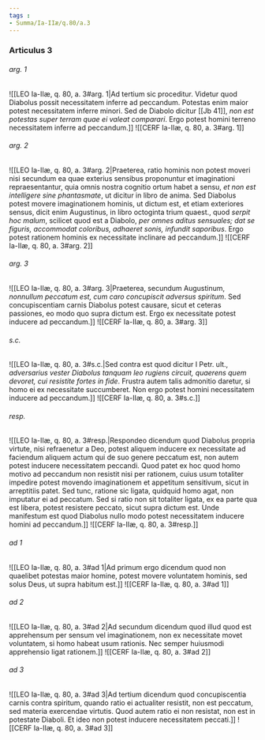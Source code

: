 ```yaml
---
tags : 
- Summa/Ia-IIæ/q.80/a.3
---
```


### Articulus 3

###### arg. 1
![[LEO Ia-IIæ, q. 80, a. 3#arg. 1|Ad tertium sic proceditur. Videtur quod Diabolus possit necessitatem inferre ad peccandum. Potestas enim maior potest necessitatem inferre minori. Sed de Diabolo dicitur [[Jb 41]], *non est potestas super terram quae ei valeat comparari*. Ergo potest homini terreno necessitatem inferre ad peccandum.]]
![[CERF Ia-IIæ, q. 80, a. 3#arg. 1]]

###### arg. 2
![[LEO Ia-IIæ, q. 80, a. 3#arg. 2|Praeterea, ratio hominis non potest moveri nisi secundum ea quae exterius sensibus proponuntur et imaginationi repraesentantur, quia omnis nostra cognitio ortum habet a sensu, *et non est intelligere sine phantasmate*, ut dicitur in libro de anima. Sed Diabolus potest movere imaginationem hominis, ut dictum est, et etiam exteriores sensus, dicit enim Augustinus, in libro octoginta trium quaest., quod *serpit hoc malum*, scilicet quod est a Diabolo, *per omnes aditus sensuales; dat se figuris, accommodat coloribus, adhaeret sonis, infundit saporibus*. Ergo potest rationem hominis ex necessitate inclinare ad peccandum.]]
![[CERF Ia-IIæ, q. 80, a. 3#arg. 2]]

###### arg. 3
![[LEO Ia-IIæ, q. 80, a. 3#arg. 3|Praeterea, secundum Augustinum, *nonnullum peccatum est, cum caro concupiscit adversus spiritum*. Sed concupiscentiam carnis Diabolus potest causare, sicut et ceteras passiones, eo modo quo supra dictum est. Ergo ex necessitate potest inducere ad peccandum.]]
![[CERF Ia-IIæ, q. 80, a. 3#arg. 3]]

###### s.c.
![[LEO Ia-IIæ, q. 80, a. 3#s.c.|Sed contra est quod dicitur I Petr. ult., *adversarius vester Diabolus tanquam leo rugiens circuit, quaerens quem devoret, cui resistite fortes in fide*. Frustra autem talis admonitio daretur, si homo ei ex necessitate succumberet. Non ergo potest homini necessitatem inducere ad peccandum.]]
![[CERF Ia-IIæ, q. 80, a. 3#s.c.]]

###### resp.
![[LEO Ia-IIæ, q. 80, a. 3#resp.|Respondeo dicendum quod Diabolus propria virtute, nisi refraenetur a Deo, potest aliquem inducere ex necessitate ad faciendum aliquem actum qui de suo genere peccatum est, non autem potest inducere necessitatem peccandi. Quod patet ex hoc quod homo motivo ad peccandum non resistit nisi per rationem, cuius usum totaliter impedire potest movendo imaginationem et appetitum sensitivum, sicut in arreptitiis patet. Sed tunc, ratione sic ligata, quidquid homo agat, non imputatur ei ad peccatum. Sed si ratio non sit totaliter ligata, ex ea parte qua est libera, potest resistere peccato, sicut supra dictum est. Unde manifestum est quod Diabolus nullo modo potest necessitatem inducere homini ad peccandum.]]
![[CERF Ia-IIæ, q. 80, a. 3#resp.]]

###### ad 1
![[LEO Ia-IIæ, q. 80, a. 3#ad 1|Ad primum ergo dicendum quod non quaelibet potestas maior homine, potest movere voluntatem hominis, sed solus Deus, ut supra habitum est.]]
![[CERF Ia-IIæ, q. 80, a. 3#ad 1]]

###### ad 2
![[LEO Ia-IIæ, q. 80, a. 3#ad 2|Ad secundum dicendum quod illud quod est apprehensum per sensum vel imaginationem, non ex necessitate movet voluntatem, si homo habeat usum rationis. Nec semper huiusmodi apprehensio ligat rationem.]]
![[CERF Ia-IIæ, q. 80, a. 3#ad 2]]

###### ad 3
![[LEO Ia-IIæ, q. 80, a. 3#ad 3|Ad tertium dicendum quod concupiscentia carnis contra spiritum, quando ratio ei actualiter resistit, non est peccatum, sed materia exercendae virtutis. Quod autem ratio ei non resistat, non est in potestate Diaboli. Et ideo non potest inducere necessitatem peccati.]]
![[CERF Ia-IIæ, q. 80, a. 3#ad 3]]

